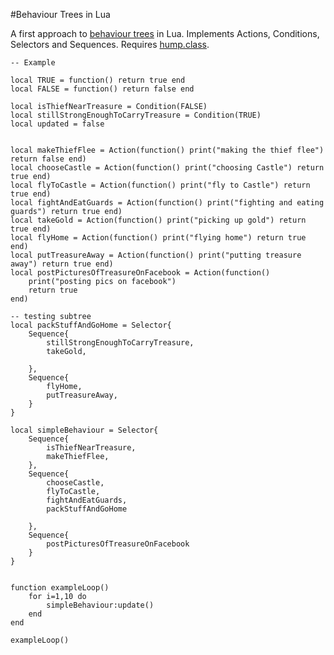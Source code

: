 #Behaviour Trees in Lua

A first approach to [behaviour trees](http://www.altdevblogaday.com/2011/02/24/introduction-to-behavior-trees) in Lua. Implements Actions, Conditions, Selectors and Sequences. Requires [hump.class](http://vrld.github.com/hump/).

    -- Example

    local TRUE = function() return true end
    local FALSE = function() return false end

    local isThiefNearTreasure = Condition(FALSE)
    local stillStrongEnoughToCarryTreasure = Condition(TRUE)
    local updated = false


    local makeThiefFlee = Action(function() print("making the thief flee") return false end)
    local chooseCastle = Action(function() print("choosing Castle") return true end)
    local flyToCastle = Action(function() print("fly to Castle") return true end)
    local fightAndEatGuards = Action(function() print("fighting and eating guards") return true end)
    local takeGold = Action(function() print("picking up gold") return true end)
    local flyHome = Action(function() print("flying home") return true end)
    local putTreasureAway = Action(function() print("putting treasure away") return true end)
    local postPicturesOfTreasureOnFacebook = Action(function() 
        print("posting pics on facebook")
        return true 
    end)

    -- testing subtree
    local packStuffAndGoHome = Selector{
        Sequence{
            stillStrongEnoughToCarryTreasure,
            takeGold,

        },
        Sequence{
            flyHome,
            putTreasureAway,
        }
    }

    local simpleBehaviour = Selector{
        Sequence{
            isThiefNearTreasure,
            makeThiefFlee,
        },
        Sequence{
            chooseCastle,
            flyToCastle,
            fightAndEatGuards,
            packStuffAndGoHome

        },
        Sequence{
            postPicturesOfTreasureOnFacebook
        }
    }


    function exampleLoop()
        for i=1,10 do
            simpleBehaviour:update()
        end
    end

    exampleLoop()
